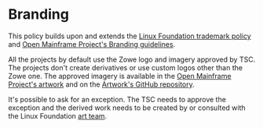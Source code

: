 # Branding 

This policy builds upon and extends the [Linux Foundation trademark policy](https://www.linuxfoundation.org/legal/trademark-usage) and [Open Mainframe Project's Branding guidelines](https://www.openmainframeproject.org/branding-guidelines).

All the projects by default use the Zowe logo and imagery approved by TSC. The projects don't create derivatives
or use custom logos other than the Zowe one. The approved imagery is available in the [Open Mainframe Project's artwork](https://artwork.openmainframeproject.org/projects/zowe/) and on the [Artwork's GitHub repository](https://github.com/openmainframeproject/artwork/tree/main/projects/zowe).

It's possible to ask for an exception. The TSC needs to approve the exception and the derived work
needs to be created by or consulted with the Linux Foundation [art team](https://github.com/openmainframeproject/artwork). 
